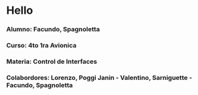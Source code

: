 # Hello 
### Alumno: Facundo, Spagnoletta
### Curso: 4to 1ra Avionica
### Materia: Control de Interfaces
### Colabordores: Lorenzo, Poggi Janin - Valentino, Sarniguette - Facundo, Spagnoletta
